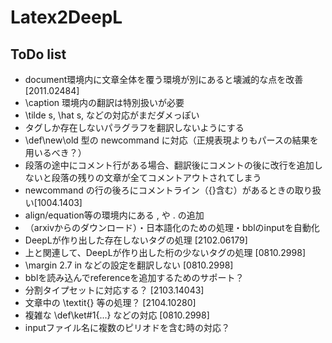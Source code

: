 # Latex2DeepL

## ToDo list

* document環境内に文章全体を覆う環境が別にあると壊滅的な点を改善 [2011.02484]
* \caption 環境内の翻訳は特別扱いが必要
* \tilde s, \hat s, などの対応がまだダメっぽい
* タグしか存在しないパラグラフを翻訳しないようにする
* \def\new\old 型の newcommand に対応（正規表現よりもパースの結果を用いるべき？）
* 段落の途中にコメント行がある場合、翻訳後にコメントの後に改行を追加しないと段落の残りの文章が全てコメントアウトされてしまう
* newcommand の行の後ろにコメントライン（{}含む）があるときの取り扱い[1004.1403]
* align/equation等の環境内にある , や . の追加
* （arxivからのダウンロード）・日本語化のための処理・bblのinputを自動化
* DeepLが作り出した存在しないタグの処理 [2102.06179]
* 上と関連して、DeepLが作り出した桁の少ないタグの処理 [0810.2998]
* \margin 2.7 in などの設定を翻訳しない [0810.2998]
* bblを読み込んでreferenceを追加するためのサポート？
* 分割タイプセットに対応する？ [2103.14043]
* 文章中の \textit{} 等の処理？ [2104.10280]
* 複雑な \def\ket#1{...} などの対応 [0810.2998]
* inputファイル名に複数のピリオドを含む時の対応？
